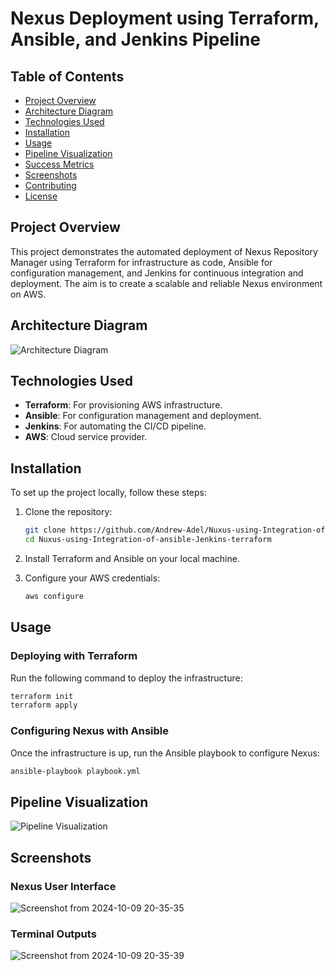 
# Nexus Deployment using Terraform, Ansible, and Jenkins Pipeline

## Table of Contents
- [Project Overview](#project-overview)
- [Architecture Diagram](#architecture-diagram)
- [Technologies Used](#technologies-used)
- [Installation](#installation)
- [Usage](#usage)
- [Pipeline Visualization](#pipeline-visualization)
- [Success Metrics](#success-metrics)
- [Screenshots](#screenshots)
- [Contributing](#contributing)
- [License](#license)

## Project Overview

This project demonstrates the automated deployment of Nexus Repository Manager using Terraform for infrastructure as code, Ansible for configuration management, and Jenkins for continuous integration and deployment. The aim is to create a scalable and reliable Nexus environment on AWS.

## Architecture Diagram

![Architecture Diagram](link-to-architecture-diagram.png)

## Technologies Used

- **Terraform**: For provisioning AWS infrastructure.
- **Ansible**: For configuration management and deployment.
- **Jenkins**: For automating the CI/CD pipeline.
- **AWS**: Cloud service provider.

## Installation

To set up the project locally, follow these steps:

1. Clone the repository:
   ```bash
   git clone https://github.com/Andrew-Adel/Nuxus-using-Integration-of-ansible-Jenkins-terraform.git
   cd Nuxus-using-Integration-of-ansible-Jenkins-terraform
   ```

2. Install Terraform and Ansible on your local machine.

3. Configure your AWS credentials:
   ```bash
   aws configure
   ```

## Usage

### Deploying with Terraform

Run the following command to deploy the infrastructure:
```bash
terraform init
terraform apply
```

### Configuring Nexus with Ansible

Once the infrastructure is up, run the Ansible playbook to configure Nexus:
```bash
ansible-playbook playbook.yml
```

## Pipeline Visualization

![Pipeline Visualization](link-to-pipeline-visualization.png)


## Screenshots

### Nexus User Interface

![Screenshot from 2024-10-09 20-35-35](https://github.com/user-attachments/assets/6a6e9cd7-ced2-4d8c-8b42-5d72985682b8)


### Terminal Outputs

![Screenshot from 2024-10-09 20-35-39](https://github.com/user-attachments/assets/0791957e-71ec-46e3-8a47-56e325139a2a)
